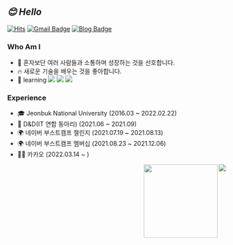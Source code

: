 ## _😊 Hello_
[![Hits](https://hits.seeyoufarm.com/api/count/incr/badge.svg?url=https%3A%2F%2Fgithub.com%2Fhaesoo9410&count_bg=%23EB8B10&title_bg=%23684327&icon=&icon_color=%23E7E7E7&title=VISIT&edge_flat=false)](https://github.com/soosungp33) 
[![Gmail Badge](https://img.shields.io/badge/Gmail-D14836?style=flat&logo=Gmail&logoColor=white)](mailto:soosungp33@gmail.com) 
[![Blog Badge](https://img.shields.io/badge/Blog-11B48A?style=flat-square&logo=Vimeo&logoColor=white)](https://velog.io/@soosungp33) 

### Who Am I

- 🥇 혼자보단 여러 사람들과 소통하며 성장하는 것을 선호합니다.
- 🔥 새로운 기술을 배우는 것을 좋아합니다.
- 📕 learning <img src="https://img.shields.io/badge/Go-00ADD8?style=flat-square&logo=Go&logoColor=white"/> <img src="https://img.shields.io/badge/k8s-326CE5?style=flat-square&logo=Kubernetes&logoColor=white"/> <img src="https://img.shields.io/badge/JavaScript-F7DF1E?style=flat-square&logo=JavaScript&logoColor=white"/>

### Experience

- 🎓 Jeonbuk National University (2016.03 ~ 2022.02.22)
- 🌱 D&D(IT 연합 동아리) (2021.06 ~ 2021.09)
- 🌍 네이버 부스트캠프 챌린지 (2021.07.19 ~ 2021.08.13)
- 🌍 네이버 부스트캠프 멤버십 (2021.08.23 ~ 2021.12.06)
- 🧑‍💻 카카오 (2022.03.14 ~ )

<img align='right' src="http://mazassumnida.wtf/api/v2/generate_badge?boj=dhoh33">
<img align='right' src="https://github-readme-stats.vercel.app/api?username=soosungp33&show_icons=true&theme=radical" height="170">
